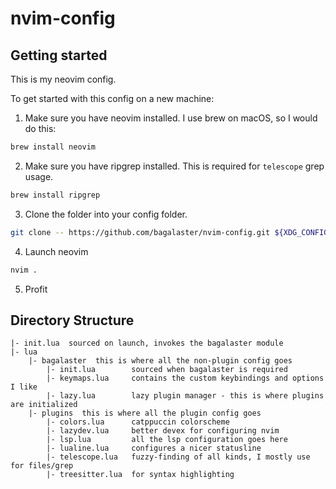 # nvim-config

## Getting started

This is my neovim config.

To get started with this config on a new machine:

1. Make sure you have neovim installed. I use brew on macOS, so I would do this:
```bash
brew install neovim
```

2. Make sure you have ripgrep installed. This is required for `telescope` grep usage.
```bash
brew install ripgrep
```

3. Clone the folder into your config folder.
```bash
git clone -- https://github.com/bagalaster/nvim-config.git ${XDG_CONFIG_HOME:-${HOME}/.config/nvim}
```

4. Launch neovim
```bash
nvim .
```

5. Profit

## Directory Structure

```
|- init.lua  sourced on launch, invokes the bagalaster module
|- lua
    |- bagalaster  this is where all the non-plugin config goes
        |- init.lua        sourced when bagalaster is required
        |- keymaps.lua     contains the custom keybindings and options I like
        |- lazy.lua        lazy plugin manager - this is where plugins are initialized
    |- plugins  this is where all the plugin config goes
        |- colors.lua      catppuccin colorscheme
        |- lazydev.lua     better devex for configuring nvim
        |- lsp.lua         all the lsp configuration goes here
        |- lualine.lua     configures a nicer statusline
        |- telescope.lua   fuzzy-finding of all kinds, I mostly use for files/grep
        |- treesitter.lua  for syntax highlighting
```
